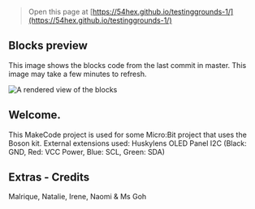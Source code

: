 
> Open this page at [https://54hex.github.io/testinggrounds-1/](https://54hex.github.io/testinggrounds-1/)

## Blocks preview

This image shows the blocks code from the last commit in master.
This image may take a few minutes to refresh.

![A rendered view of the blocks](https://github.com/54hex/testinggrounds-1/raw/master/.github/makecode/blocks.png)

## Welcome.


This MakeCode project is used for some Micro:Bit project that uses the Boson kit. 
External extensions used: 
Huskylens
OLED Panel I2C 
(Black: GND, Red: VCC Power, Blue: SCL, Green: SDA) 


## Extras - Credits 

Malrique, Natalie, Irene, Naomi & Ms Goh 
